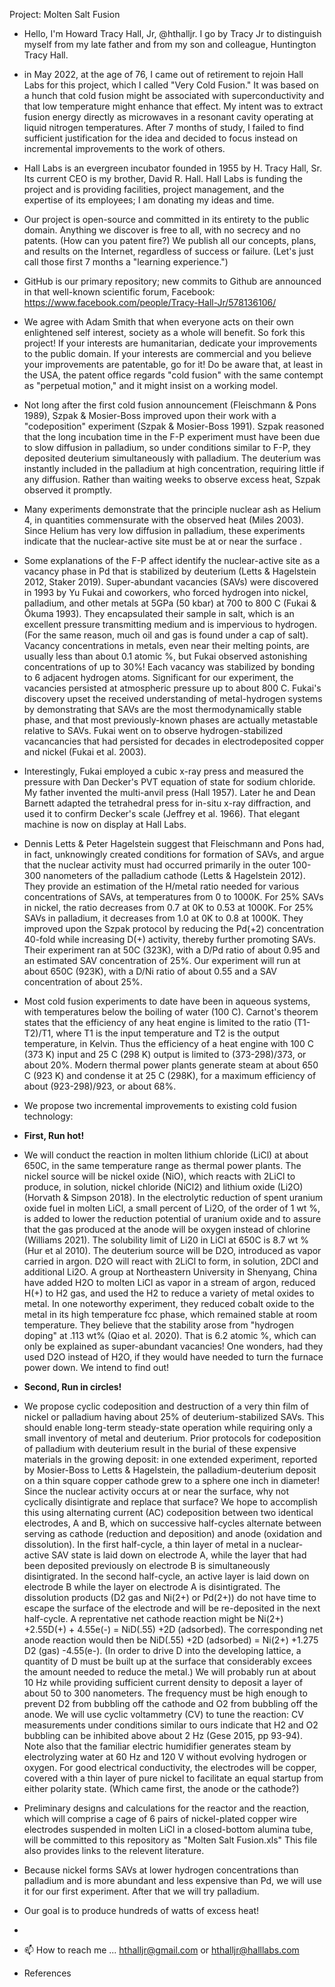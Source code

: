 Project: Molten Salt Fusion
- Hello, I'm Howard Tracy Hall, Jr, @hthalljr. I go by Tracy Jr to distinguish myself from my late father and from my son and colleague, Huntington Tracy Hall.
- in May 2022, at the age of 76, I came out of retirement to rejoin Hall Labs for this project, which I called "Very Cold Fusion." It was based on a hunch that cold fusion might be associated with superconductivity and that low temperature might enhance that effect. My intent was to extract fusion energy directly as microwaves in a resonant cavity operating at liquid nitrogen temperatures. After 7 months of study, I failed to find sufficient justification for the idea and decided to focus instead on incremental improvements to the work of others. 
- Hall Labs is an evergreen incubator founded in 1955 by H. Tracy Hall, Sr. Its current CEO is my brother, David R. Hall. Hall Labs is funding the project and is providing facilities, project management, and the expertise of its employees; I am donating my ideas and time.
- Our project is open-source and committed in its entirety to the public domain. Anything we discover is free to all, with no secrecy and no patents. (How can you patent fire?) We publish all our concepts, plans, and results on the Internet, regardless of success or failure. (Let's just call those first 7 months a "learning experience.") 
- GitHub is our primary repository; new commits to Github are announced in that well-known scientific forum, Facebook: https://www.facebook.com/people/Tracy-Hall-Jr/578136106/
- We agree with Adam Smith that when everyone acts on their own enlightened self interest, society as a whole will benefit. So fork this project! If your interests are humanitarian, dedicate your improvements to the public domain. If your interests are commercial and you believe your improvements are patentable, go for it! Do be aware that, at least in the USA, the patent office regards "cold fusion" with the same contempt as "perpetual motion," and it might insist on a working model.
- Not long after the first cold fusion announcement (Fleischmann & Pons 1989), Szpak & Mosier-Boss improved upon their work with a "codeposition" experiment (Szpak & Mosier-Boss 1991). Szpak reasoned that the long incubation time in the F-P experiment must have been due to slow diffusion in palladium, so under conditions similar to F-P, they deposited deuterium simultaneously with palladium. The deuterium was instantly included in the palladium at high concentration, requiring little if any diffusion. Rather than waiting weeks to observe excess heat, Szpak observed it promptly.
- Many experiments demonstrate that the principle nuclear ash as Helium 4, in quantities commensurate with the observed heat (Miles 2003). Since Helium has very low diffusion in palladium, these experiments indicate that the nuclear-active site must be at or near the surface .
- Some explanations of the F-P affect identify the nuclear-active site as a vacancy phase in Pd that is stabilized by deuterium (Letts & Hagelstein 2012, Staker 2019). Super-abundant vacancies (SAVs) were discovered in 1993 by Yu Fukai and coworkers, who forced hydrogen into nickel, palladium, and other metals at 5GPa (50 kbar) at 700 to 800 C (Fukai & Ōkuma 1993). They encapsulated their sample in salt, which is an excellent pressure transmitting medium and is impervious to hydrogen. (For the same reason, much oil and gas is found under a cap of salt). Vacancy concentrations in metals, even near their melting points, are usually less than about 0.1 atomic %, but Fukai observed astonishing concentrations of up to 30%! Each vacancy was stabilized by bonding to 6 adjacent hydrogen atoms. Significant for our experiment, the vacancies persisted at atmospheric pressure up to about 800 C. Fukai's discovery upset the received understanding of metal-hydrogen systems by demonstrating that SAVs are the most thermodynamically stable phase, and that most previously-known phases are actually metastable relative to SAVs. Fukai went on to observe hydrogen-stabilized vacancancies that had persisted for decades in electrodeposited copper and nickel (Fukai et al. 2003).
- Interestingly, Fukai employed a cubic x-ray press and measured the pressure with Dan Decker's PVT equation of state for sodium chloride. My father invented the multi-anvil press (Hall 1957). Later he and Dean Barnett adapted the tetrahedral press for in-situ x-ray diffraction, and used it to confirm Decker's scale (Jeffrey et al. 1966). That elegant machine is now on display at Hall Labs.
- Dennis Letts & Peter Hagelstein suggest that Fleischmann and Pons had, in fact, unknowingly created conditions for formation of SAVs, and argue that the nuclear activity must had occurred primarily in the outer 100-300 nanometers of the palladium cathode (Letts & Hagelstein 2012). They provide an estimation of the H/metal ratio needed for various concentrations of SAVs, at temperatures from 0 to 1000K. For 25% SAVs in nickel, the ratio decreases from 0.7 at 0K to 0.53 at 1000K. For 25% SAVs in palladium, it decreases from 1.0 at 0K to 0.8 at 1000K. They improved upon the Szpak protocol by reducing the Pd(+2) concentration 40-fold while increasing D(+) activity, thereby further promoting SAVs. Their experiment ran at 50C (323K), with a D/Pd ratio of about 0.95 and an estimated SAV concentration of 25%. Our experiment will run at about 650C (923K), with a D/Ni ratio of about 0.55 and a SAV concentration of about 25%.
- Most cold fusion experiments to date have been in aqueous systems, with temperatures below the boiling of water (100 C). Carnot's theorem states that the efficiency of any heat engine is limited to the ratio (T1-T2)/T1, where T1 is the input temperature and T2 is the output temperature, in Kelvin. Thus the efficiency of a heat engine with 100 C (373 K) input and 25 C (298 K) output is limited to (373-298)/373, or about 20%. Modern thermal power plants generate steam at about 650 C (923 K) and condense it at 25 C (298K), for a maximum efficiency of about (923-298)/923, or about 68%.
- We propose two incremental improvements to existing cold fusion technology:
- **First, Run hot!**
- We will conduct the reaction in molten lithium chloride (LiCl) at about 650C, in the same temperature range as thermal power plants. The nickel source will be nickel oxide (NiO), which reacts with 2LiCl to produce, in solution, nickel chloride (NiCl2) and lithium oxide (Li2O) (Horvath & Simpson 2018). In the electrolytic reduction of spent uranium oxide fuel in molten LiCl, a small percent of Li2O, of the order of 1 wt %, is added to lower the reduction potential of uranium oxide and to assure that the gas produced at the anode will be oxygen instead of chlorine (Williams 2021). The solubility limit of Li20 in LiCl at 650C is 8.7 wt % (Hur et al 2010). The deuterium source will be D2O, introduced as vapor carried in argon. D2O will react with 2LiCl to form, in solution, 2DCl and additional Li2O. A group at Northeastern University in Shenyang, China have added H2O to molten LiCl as vapor in a stream of argon, reduced H(+) to H2 gas, and used the H2 to reduce a variety of metal oxides to metal. In one noteworthy experiment, they reduced cobalt oxide to the metal in its high temperature fcc phase, which remained stable at room temperature. They believe that the stability arose from "hydrogen doping" at .113 wt% (Qiao et al. 2020). That is 6.2 atomic %, which can only be explained as super-abundant vacancies! One wonders, had they used D2O instead of H2O, if they would have needed to turn the furnace power down. We intend to find out!
- **Second, Run in circles!**
- We propose cyclic codeposition and destruction of a very thin film of nickel or palladium having about 25% of deuterium-stabilized SAVs. This should enable long-term steady-state operation while requiring only a small inventory of metal and deuterium. Prior protocols for codeposition of palladium with deuterium result in the burial of these expensive materials in the growing deposit: in one extended experiment, reported by Mosier-Boss to Letts & Hagelstein, the palladium-deuterium deposit on a thin square copper cathode grew to a sphere one inch in diameter! Since the nuclear activity occurs at or near the surface, why not cyclically disintigrate and replace that surface? We hope to accomplish this using alternating current (AC) codeposition between two identical electrodes, A and B, which on successive half-cycles alternate between serving as cathode (reduction and deposition) and anode (oxidation and dissolution). In the first half-cycle, a thin layer of metal in a nuclear-active SAV state is laid down on electrode A, while the layer that had been deposited previously on electrode B is simultaneously disintigrated. In the second half-cycle, an active layer is laid down on electrode B while the layer on electrode A is disintigrated. The dissolution products (D2 gas and Ni(2+) or Pd(2+)) do not have time to escape the surface of the electrode and will be re-deposited in the next half-cycle. A reprentative net cathode reaction might be Ni(2+) +2.55D(+) + 4.55e(-) = NiD(.55) +2D (adsorbed). The corresponding net anode reaction would then be NiD(.55) +2D (adsorbed) = Ni(2+) +1.275 D2 (gas) -4.55(e-). (In order to drive D into the developing lattice, a quantity of D must be built up at the surface that considerably excees the amount needed to reduce the metal.) We will probably run at about 10 Hz while providing sufficient current density to deposit a layer of about 50 to 300 nanometers. The frequency must be high enough to prevent D2 from bubbling off the cathode and O2 from bubbling off the anode. We will use cyclic voltammetry (CV) to tune the reaction: CV measurements under conditions similar to ours indicate that H2 and O2 bubbling can be inhibited above about 2 Hz (Gese 2015, pp 93-94). Note also that the familiar electric humidifier generates steam by electrolyzing water at 60 Hz and 120 V without evolving hydrogen or oxygen. For good electrical conductivity, the electrodes will be copper, covered with a thin layer of pure nickel to facilitate an equal startup from either polarity state. (Which came first, the anode or the cathode?)
- Preliminary designs and calculations for the reactor and the reaction, which will comprise a cage of 6 pairs of nickel-plated copper wire electrodes suspended in molten LiCl in a closed-bottom alumina tube, will be committed to this repository as "Molten Salt Fusion.xls" This file also provides links to the relevent literature.
- Because nickel forms SAVs at lower hydrogen concentrations than palladium and is more abundant and less expensive than Pd, we will use it for our first experiment. After that we will try palladium.
- Our goal is to produce hundreds of watts of excess heat!
-
- 📫 How to reach me ... hthalljr@gmail.com or hthalljr@halllabs.com

- References

<!---
hthalljr/hthalljr is a ✨ special ✨ repository because its `README.md` (this file) appears on your GitHub profile.
You can click the Preview link to take a look at your changes.
--->
